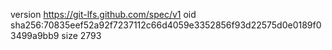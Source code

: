 version https://git-lfs.github.com/spec/v1
oid sha256:70835eef52a92f7237112c66d4059e3352856f93d22575d0e0189f03499a9bb9
size 2793
